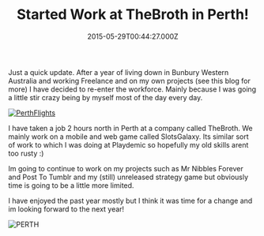 ﻿---
coverImage: /posts/started-work-at-thebroth-in-perth/cover.jpg
date: '2015-05-29T00:44:27.000Z'
tags: []
title: Started Work at TheBroth in Perth!
oldUrl: /uncategorized/started-work-at-thebroth-in-perth
---

Just a quick update. After a year of living down in Bunbury Western Australia and working Freelance and on my own projects (see this blog for more) I have decided to re-enter the workforce. Mainly because I was going a little stir crazy being by myself most of the day every day.

<!-- more -->

[![PerthFlights](https://www.mikecann.blog/wp-content/uploads/2015/05/PerthFlights-1024x509.jpg)](https://www.mikecann.blog/wp-content/uploads/2015/05/PerthFlights.jpg)

I have taken a job 2 hours north in Perth at a company called TheBroth. We mainly work on a mobile and web game called SlotsGalaxy. Its similar sort of work to which I was doing at Playdemic so hopefully my old skills arent too rusty :)

Im going to continue to work on my projects such as Mr Nibbles Forever and Post To Tumblr and my (still) unreleased strategy game but obviously time is going to be a little more limited.

I have enjoyed the past year mostly but I think it was time for a change and im looking forward to the next year!

![PERTH](https://www.mikecann.blog/wp-content/uploads/2015/05/PERTH.jpg)

